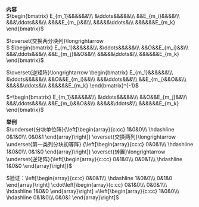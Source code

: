 **内容**  
$\begin{bmatrix}  
E_{m_1}&&&&&&\\\  
&\ddots&&&&&\\\  
&&E_{m_i}&&&&\\\  
&&&\ddots&&&\\\  
&&&&E_{m_j}&&\\\  
&&&&&\ddots&\\\  
&&&&&&E_{m_k}  
\end{bmatrix}$  
  
$\overset{交换两分块列}\longrightarrow  
$  $\begin{bmatrix}  
E_{m_1}&&&&&&\\\  
&\ddots&&&&&\\\  
&&O&&E_{m_i}&&\\\  
&&&\ddots&&&\\\  
&&E_{m_j}&&O&&\\\  
&&&&&\ddots&\\\  
&&&&&&E_{m_k}  
\end{bmatrix}$  
  
$\overset{逆矩阵}\longrightarrow  
\begin{bmatrix}  
E_{m_1}&&&&&&\\\  
&\ddots&&&&&\\\  
&&O&&E_{m_i}&&\\\  
&&&\ddots&&&\\\  
&&E_{m_j}&&O&&\\\  
&&&&&\ddots&\\\  
&&&&&&E_{m_k}  
\end{bmatrix}^{-1}$  
  
$=\begin{bmatrix}  
E_{m_1}&&&&&&\\\  
&\ddots&&&&&\\\  
&&O&&E_{m_j}&&\\\  
&&&\ddots&&&\\\  
&&E_{m_i}&&O&&\\\  
&&&&&\ddots&\\\  
&&&&&&E_{m_k}  
\end{bmatrix}$  
  
**举例**  
$\underset{分块单位阵}{\left[\begin{array}{c:cc}  
1&0&0\\\  
\hdashline  
0&1&0\\\  
0&0&1  
\end{array}\right]}  
\overset{交换两列}\longrightarrow  
\underset{第一类列分块初等阵}  
{\left[\begin{array}{cc:c}  
0&0&1\\\  
\hdashline  
1&0&0\\\  
0&1&0  
\end{array}\right]}  
\overset{转置}\longrightarrow  
\underset{逆矩阵}{\left[\begin{array}{c:cc}  
0&1&0\\\  
0&0&1\\\  
\hdashline  
1&0&0  
\end{array}\right]}$  
  
$验证：\left[\begin{array}{cc:c}  
0&0&1\\\  
\hdashline  
1&0&0\\\  
0&1&0  
\end{array}\right]  
\cdot\left[\begin{array}{c:cc}  
0&1&0\\\  
0&0&1\\\  
\hdashline  
1&0&0  
\end{array}\right]  
=\left[\begin{array}{c:cc}  
1&0&0\\\  
\hdashline  
0&1&0\\\  
0&0&1  
\end{array}\right]$  
